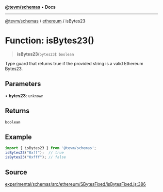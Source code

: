 [**@tevm/schemas**](../../README.md) • **Docs**

***

[@tevm/schemas](../../modules.md) / [ethereum](../README.md) / isBytes23

# Function: isBytes23()

> **isBytes23**(`bytes23`): `boolean`

Type guard that returns true if the provided string is a valid Ethereum Bytes23.

## Parameters

• **bytes23**: `unknown`

## Returns

`boolean`

## Example

```ts
import { isBytes23 } from '@tevm/schemas';
isBytes23("0xff");  // true
isBytes23("0xfff"); // false
````

## Source

[experimental/schemas/src/ethereum/SBytesFixed/isBytesFixed.js:386](https://github.com/evmts/tevm-monorepo/blob/main/experimental/schemas/src/ethereum/SBytesFixed/isBytesFixed.js#L386)
